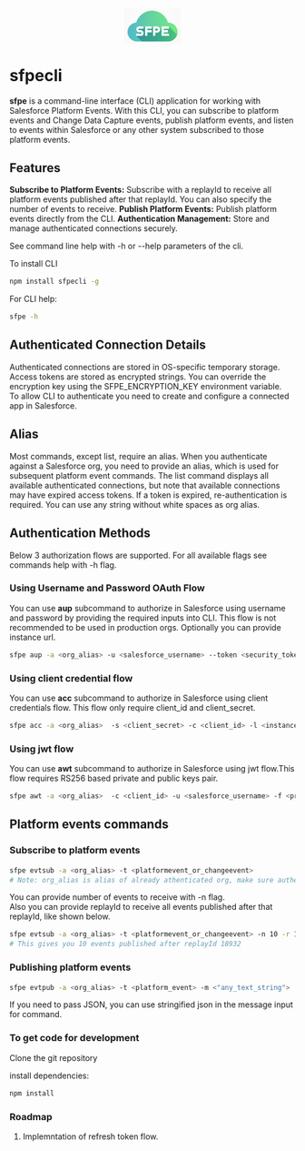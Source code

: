 
<img src="./assets/sfpeclilogo.png" alt="SePe CLI Logo" width="100" style="display: block; margin: 0 auto"/>

# sfpecli
**sfpe** is a command-line interface (CLI) application for working with Salesforce Platform Events. With this CLI, you can subscribe to platform events and Change Data Capture events, publish platform events, and listen to events within Salesforce or any other system subscribed to those platform events.

## Features
**Subscribe to Platform Events:** Subscribe with a replayId to receive all platform events published after that replayId. You can also specify the number of events to receive.
**Publish Platform Events:** Publish platform events directly from the CLI.
**Authentication Management:** Store and manage authenticated connections securely.

See command line help with -h or --help parameters of the cli.

To install CLI

```bash
npm install sfpecli -g
```

For CLI help:

```bash
sfpe -h
```

## Authenticated Connection Details
Authenticated connections are stored in OS-specific temporary storage. Access tokens are stored as encrypted strings. You can override the encryption key using the SFPE_ENCRYPTION_KEY environment variable.   
To allow CLI to authenticate you need to create and configure a connected app in Salesforce.

## Alias
Most commands, except list, require an alias. When you authenticate against a Salesforce org, you need to provide an alias, which is used for subsequent platform event commands. The list command displays all available authenticated connections, but note that available connections may have expired access tokens. If a token is expired, re-authentication is required. You can use any string without white spaces as org alias.


## Authentication Methods
Below 3 authorization flows are supported. For all available flags see commands help with -h flag.   

### Using Username and Password OAuth Flow
You can use **aup** subcommand to authorize in Salesforce using username and password by providing the required inputs into CLI. This flow is not recommended to be used in production orgs. Optionally you can provide instance url.
```bash
sfpe aup -a <org_alias> -u <salesforce_username> --token <security_token> -p <password>  -s <client_secret> -c <client_id>
```
### Using client credential flow
You can use **acc** subcommand to authorize in Salesforce using client credentials flow. This flow only require client_id and client_secret.
```bash
sfpe acc -a <org_alias>  -s <client_secret> -c <client_id> -l <instance_url>
```
### Using jwt flow
You can use **awt** subcommand to authorize in Salesforce using jwt flow.This flow requires RS256 based private and public keys pair.
```bash
sfpe awt -a <org_alias>  -c <client_id> -u <salesforce_username> -f <private_key_filepath>
```
## Platform events commands

### Subscribe to platform events
```bash
sfpe evtsub -a <org_alias> -t <platformevent_or_changeevent>
# Note: org_alias is alias of already athenticated org, make sure authentication is still valid (valid access_token).
```
You can provide number of events to receive with -n flag.   
Also you can provide replayId to receive all events published after that replayId, like shown below.
```bash
sfpe evtsub -a <org_alias> -t <platformevent_or_changeevent> -n 10 -r 18932
# This gives you 10 events published after replayId 18932
```

### Publishing platform events
```bash
sfpe evtpub -a <org_alias> -t <platform_event> -m <"any_text_string">
```
If you need to pass JSON, you can use stringified json in the message input for command.

### To get code for development
Clone the git repository  

install dependencies:

```bash
npm install
```

### Roadmap
1. Implemntation of refresh token flow.